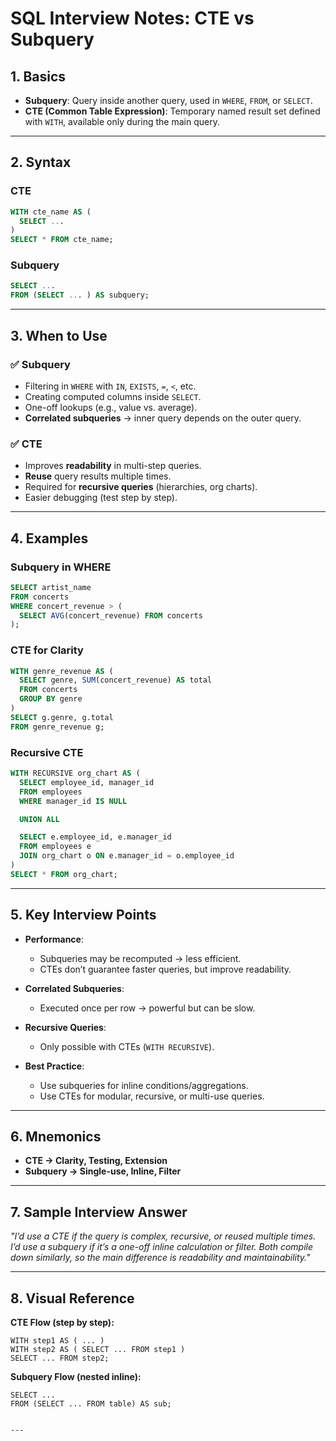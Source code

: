 
# SQL Interview Notes: CTE vs Subquery

## 1. Basics
- **Subquery**: Query inside another query, used in `WHERE`, `FROM`, or `SELECT`.
- **CTE (Common Table Expression)**: Temporary named result set defined with `WITH`, available only during the main query.

---

## 2. Syntax

### CTE
```sql
WITH cte_name AS (
  SELECT ...
)
SELECT * FROM cte_name;
````

### Subquery

```sql
SELECT ...
FROM (SELECT ... ) AS subquery;
```

---

## 3. When to Use

### ✅ Subquery

* Filtering in `WHERE` with `IN`, `EXISTS`, `=`, `<`, etc.
* Creating computed columns inside `SELECT`.
* One-off lookups (e.g., value vs. average).
* **Correlated subqueries** → inner query depends on the outer query.

### ✅ CTE

* Improves **readability** in multi-step queries.
* **Reuse** query results multiple times.
* Required for **recursive queries** (hierarchies, org charts).
* Easier debugging (test step by step).

---

## 4. Examples

### Subquery in WHERE

```sql
SELECT artist_name
FROM concerts
WHERE concert_revenue > (
  SELECT AVG(concert_revenue) FROM concerts
);
```

### CTE for Clarity

```sql
WITH genre_revenue AS (
  SELECT genre, SUM(concert_revenue) AS total
  FROM concerts
  GROUP BY genre
)
SELECT g.genre, g.total
FROM genre_revenue g;
```

### Recursive CTE

```sql
WITH RECURSIVE org_chart AS (
  SELECT employee_id, manager_id 
  FROM employees 
  WHERE manager_id IS NULL

  UNION ALL

  SELECT e.employee_id, e.manager_id
  FROM employees e
  JOIN org_chart o ON e.manager_id = o.employee_id
)
SELECT * FROM org_chart;
```

---

## 5. Key Interview Points

* **Performance**:

  * Subqueries may be recomputed → less efficient.
  * CTEs don’t guarantee faster queries, but improve readability.
* **Correlated Subqueries**:

  * Executed once per row → powerful but can be slow.
* **Recursive Queries**:

  * Only possible with CTEs (`WITH RECURSIVE`).
* **Best Practice**:

  * Use subqueries for inline conditions/aggregations.
  * Use CTEs for modular, recursive, or multi-use queries.

---

## 6. Mnemonics

* **CTE → Clarity, Testing, Extension**
* **Subquery → Single-use, Inline, Filter**

---

## 7. Sample Interview Answer

*"I’d use a CTE if the query is complex, recursive, or reused multiple times.
I’d use a subquery if it’s a one-off inline calculation or filter.
Both compile down similarly, so the main difference is readability and maintainability."*

---

## 8. Visual Reference

**CTE Flow (step by step):**

```
WITH step1 AS ( ... )
WITH step2 AS ( SELECT ... FROM step1 )
SELECT ... FROM step2;
```

**Subquery Flow (nested inline):**

```
SELECT ...
FROM (SELECT ... FROM table) AS sub;
```

```

---
